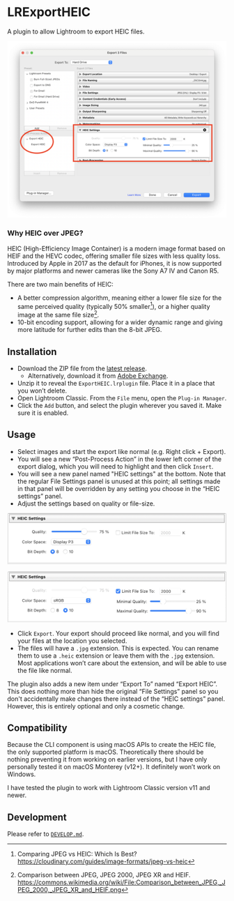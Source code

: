# LRExportHEIC

A plugin to allow Lightroom to export HEIC files.

![Example Export Window](docs/export-window.png)

### Why HEIC over JPEG?

HEIC (High-Efficiency Image Container) is a modern image format based on HEIF
and the HEVC codec, offering smaller file sizes with less quality loss.
Introduced by Apple in 2017 as the default for iPhones, it is now supported by
major platforms and newer cameras like the Sony A7 IV and Canon R5.

There are two main benefits of HEIC:

- A better compression algorithm, meaning either a lower file size for the same
  perceived quality (typically 50% smaller[^1]), or a higher quality image
  at the same file size[^2].
- 10-bit encoding support, allowing for a wider dynamic range and giving more
  latitude for further edits than the 8-bit JPEG.

## Installation

- Download the ZIP file from the
  [latest release](https://github.com/YoungCatChen/LRExportHEIC/releases/latest).
  - Alternatively, download it from
    [Adobe Exchange](https://exchange.adobe.com/apps/cc/108244/export-heic).
- Unzip it to reveal the `ExportHEIC.lrplugin` file. Place it in a place that
  you won’t delete.
- Open Lightroom Classic. From the `File` menu, open the `Plug-in Manager`.
- Click the `Add` button, and select the plugin wherever you saved it. Make sure
  it is enabled.

## Usage

- Select images and start the export like normal (e.g. Right click + Export).
- You will see a new “Post-Process Action” in the lower left corner of the
  export dialog, which you will need to highlight and then click `Insert`.
- You will see a new panel named "HEIC settings" at the bottom. Note that the
  regular File Settings panel is unused at this point; all settings made in
  that panel will be overridden by any setting you choose in the
  “HEIC settings” panel.
- Adjust the settings based on quality or file-size.

![Example image quality settings](docs/by-quality.png)

![Example file-size settings](docs/by-filesize.png)

- Click `Export`. Your export should proceed like normal, and you will find
  your files at the location you selected.
- The files will have a `.jpg` extension. This is expected. You can rename
  them to use a `.heic` extension or leave them with the `.jpg` extension.
  Most applications won’t care about the extension, and will be able to use
  the file like normal.

The plugin also adds a new item under “Export To” named “Export HEIC”.
This does nothing more than hide the original “File Settings” panel so
you don't accidentally make changes there instead of the “HEIC settings” panel.
However, this is entirely optional and only a cosmetic change.

## Compatibility

Because the CLI component is using macOS APIs to create the HEIC file,
the only supported platform is macOS. Theoretically there should be nothing
preventing it from working on earlier versions, but I have only personally
tested it on macOS Monterey (v12+). It definitely won’t work on Windows.

I have tested the plugin to work with Lightroom Classic version v11 and newer.

## Development

Please refer to [`DEVELOP.md`](DEVELOP.md).

[^1]: Comparing JPEG vs HEIC: Which Is Best?
https://cloudinary.com/guides/image-formats/jpeg-vs-heic

[^2]: Comparison between JPEG, JPEG 2000, JPEG XR and HEIF.
https://commons.wikimedia.org/wiki/File:Comparison_between_JPEG,_JPEG_2000,_JPEG_XR_and_HEIF.png
